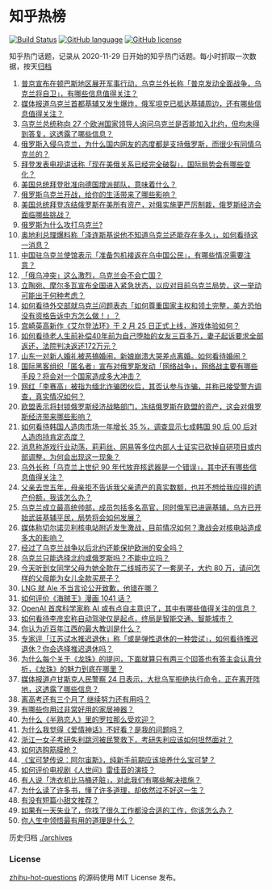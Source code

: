# 知乎热榜
[![Build Status](https://github.com/ToWeLong/zhihu-hot-questions/workflows/CI/badge.svg)](https://github.com/ToWeLong/zhihu-hot-questions/actions)
[![GitHub language](https://img.shields.io/badge/language-golang-orange.svg)](https://golang.org/)
[![GitHub license](https://img.shields.io/github/license/ToWeLong/zhihu-hot-questions)](https://github.com/ToWeLong/zhihu-hot-questions/blob/main/LICENSE)

知乎热门话题，记录从 2020-11-29 日开始的知乎热门话题。每小时抓取一次数据，按天[归档](./archives)

<!-- BEGIN -->

1. [普京宣布在顿巴斯地区展开军事行动，乌克兰外长称「普京发动全面战争，乌克兰将自卫」，有哪些信息值得关注？](https://www.zhihu.com/question/518414164)
1. [媒体报道乌克兰首都基辅又发生爆炸，俄军坦克已抵达基辅周边，还有哪些信息值得关注？](https://www.zhihu.com/question/518511873)
1. [乌克兰总统称向 27 个欧洲国家领导人询问乌克兰是否能加入北约，但均未得到答复，这透露了哪些信息？](https://www.zhihu.com/question/518589858)
1. [俄罗斯入侵乌克兰，为什么国内网友的态度都是支持俄罗斯，而很少有同情乌克兰的？](https://www.zhihu.com/question/518488822)
1. [拜登发表电视讲话称「现在美俄关系已经完全破裂」，国际局势会有哪些变化？](https://www.zhihu.com/question/518586782)
1. [美国总统拜登批准向德国增派部队，意味着什么？](https://www.zhihu.com/question/518586151)
1. [俄罗斯乌克兰开战，给你的生活带来了哪些影响？](https://www.zhihu.com/question/518457087)
1. [美国总统拜登冻结俄罗斯在美所有资产，对俄实施更严厉制裁，俄罗斯经济会面临哪些挑战？](https://www.zhihu.com/question/518586621)
1. [俄罗斯为什么攻打乌克兰?](https://www.zhihu.com/question/516179405)
1. [奥地利总理爆料称「泽连斯基说他不知道乌克兰还能存在多久」，如何看待这一消息？](https://www.zhihu.com/question/518544410)
1. [中国驻乌克兰使馆表示「准备包机接返在乌中国公民」，有哪些情况需要注意？](https://www.zhihu.com/question/518563529)
1. [「俄乌冲突」这么激烈，乌克兰会不会亡国？](https://www.zhihu.com/question/518173207)
1. [立陶宛、摩尔多瓦宣布全国进入紧急状态，以应对目前乌克兰局势，这一举动可能出于何种考虑？](https://www.zhihu.com/question/518483997)
1. [如何看待外交部就乌克兰问题表态「如何尊重国家主权和领土完整，美方恐怕没有资格告诉中方怎么做！」？](https://www.zhihu.com/question/518475118)
1. [宫崎英高新作《艾尔登法环》于 2 月 25 日正式上线，游戏体验如何？](https://www.zhihu.com/question/518294904)
1. [如何看待老人生前补偿40年前为自己堕胎的女友三百多万，妻子起诉要求全部返还，法院判决返还172万元？](https://www.zhihu.com/question/518100375)
1. [山东一对新人婚礼被恶搞婚闹，新娘崩溃大哭差点离婚。如何看待婚闹？](https://www.zhihu.com/question/518396337)
1. [国际黑客组织「匿名者」宣布对俄罗斯发动「网络战争」，网络战主要有哪些手段？将会对一个国家造成多大冲击？](https://www.zhihu.com/question/518595409)
1. [网红「李赛高」被指为缅北诈骗团伙后，其否认参与诈骗，并称已接受警方调查，真实情况如何？](https://www.zhihu.com/question/518591818)
1. [欧盟表示将封锁俄罗斯经济战略部门，冻结俄罗斯在欧盟的资产，这会对俄罗斯经济带来哪些影响？](https://www.zhihu.com/question/518465156)
1. [如何看待韩国人造肉市场一年增长 35 %，调查显示七成韩国 90 后 00 后对人造肉持肯定态度？](https://www.zhihu.com/question/518218487)
1. [消息称游戏行业动荡，莉莉丝、网易等多位内部人士证实已砍掉自研项目或内部调整，为何会出现这一现象？](https://www.zhihu.com/question/518244093)
1. [乌外长称「乌克兰上世纪 90 年代放弃核武器是一个错误」，其中还有哪些信息值得关注？](https://www.zhihu.com/question/517825067)
1. [父亲去世五年，母亲拒不告诉我父亲遗产的真实数额，也并不想给我应得的遗产份额，我该怎么办？](https://www.zhihu.com/question/429169065)
1. [乌克兰成立最高统帅部，成员包括多名高官，同时俄军已进逼基辅，乌方已开始武装基辅平民，局势将会如何发展？](https://www.zhihu.com/question/518616407)
1. [媒体称切尔诺贝利核电站附近发生激战，目前情况如何？激战会对核电站造成多大的影响？](https://www.zhihu.com/question/518539808)
1. [经过了乌克兰战争以后北约还能保护欧洲的安全吗？](https://www.zhihu.com/question/518529241)
1. [乌克兰只能选择北约或俄罗斯吗？不能中立吗？](https://www.zhihu.com/question/518551137)
1. [今天听到女同学父母为她全款在二线城市买了一套房子，大约 80 万，请问怎样的父母能为女儿全款买房子？](https://www.zhihu.com/question/264218748)
1. [LNG 就 Ale 不当言论公开致歉，他错在哪？](https://www.zhihu.com/question/518215486)
1. [如何评价《海贼王》漫画 1041 话？](https://www.zhihu.com/question/518140971)
1. [OpenAI 首席科学家称 AI 或有点自主意识了，其中有哪些值得关注的信息？](https://www.zhihu.com/question/516660808)
1. [如何看待李彦宏称自动驾驶仅是起点，终局是智能交通、智能城市？](https://www.zhihu.com/question/518522667)
1. [你认为近百年江西的最大教训是什么？](https://www.zhihu.com/question/514950430)
1. [专家评「江苏试水推迟退休」称「或是弹性退休的一种尝试」，如何看待推迟退休？你会选择推迟退休吗？](https://www.zhihu.com/question/518278009)
1. [为什么每个关于《龙珠》的提问，下面就算只有两三个回答也有答主会认真分析，《龙珠》的魅力到底在哪里？](https://www.zhihu.com/question/393138209)
1. [媒体报道卢甘斯克人民警察 24 日表示，大批乌军拒绝执行命令，正在离开阵地，这透露了哪些信息？](https://www.zhihu.com/question/518461446)
1. [离高考还有三个月了 继续努力还有用吗？](https://www.zhihu.com/question/518340005)
1. [有哪些你用过非常好用的家居神器？](https://www.zhihu.com/question/517036466)
1. [为什么《半熟恋人》里的罗拉那么受欢迎？](https://www.zhihu.com/question/514676954)
1. [为什么我觉得《爱情神话》不好看？是我的问题吗？](https://www.zhihu.com/question/510569927)
1. [浙江一女子考研失利跳河被民警救下，考研失利应该如何坦然面对？](https://www.zhihu.com/question/518119148)
1. [如何选购筋膜枪？](https://www.zhihu.com/question/342590774)
1. [《宝可梦传说：阿尔宙斯》，纯新手前期应该培养什么宝可梦？](https://www.zhihu.com/question/515711368)
1. [如何评价电视剧《人世间》雷佳音的演技？](https://www.zhihu.com/question/514906200)
1. [有人说「洗衣机比马桶还脏」，对此我们有哪些解决措施？](https://www.zhihu.com/question/518294580)
1. [为什么读了许多书，懂了许多道理，却依然过不好这一生？](https://www.zhihu.com/question/517900856)
1. [有没有短篇小甜文推荐？](https://www.zhihu.com/question/471579661)
1. [如果有一天失业了，你找了很久工作都没合适的工作，你该怎么办？](https://www.zhihu.com/question/459225889)
1. [你人生中领悟最有用的道理是什么？](https://www.zhihu.com/question/444593870)

<!-- END -->

历史归档 [./archives](./archives)


### License
[zhihu-hot-questions](https://github.com/towelong/zhihu-hot-questions) 的源码使用 MIT License 发布。
